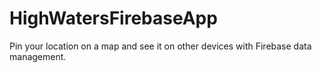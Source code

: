 # HighWatersFirebaseApp
Pin your location on a map and see it on other devices with Firebase data management.

